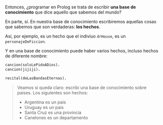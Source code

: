 Entonces, ¿programar en Prolog se trata de escribir **una base de conocimiento** que dice aquello que sabemos del mundo? 

En parte, sí. En nuestra base de conocimiento escribiremos aquellas cosas que sabemos que son verdaderas: **los hechos**.

Así, por ejemplo, es un hecho que el indiviuo `drHouse`, es un `personajeDeFiccion`.

Y en una base de conocimiento puede haber varios hechos, incluso hechos de diferente nombre:

```prolog
cancion(soloLePidoADios).
cancion(jijiji).

recital(deLasBandasEternas).
```


> Veamos si queda claro: escribi una base de conocimiento sobre paises. Los siguientes son hechos:
> 
> * Argentina es un pais
> * Uruguay es un pais
> * Santa Cruz es una provincia
> * Canelones es un departamento


